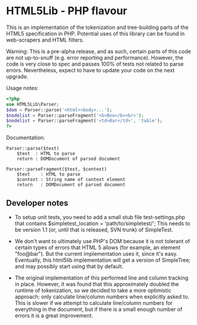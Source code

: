 # HTML5Lib - PHP flavour

This is an implementation of the tokenization and tree-building parts
of the HTML5 specification in PHP.  Potential uses of this library
can be found in web-scrapers and HTML filters.

Warning: This is a pre-alpha release, and as such, certain parts of
this code are not up-to-snuff (e.g. error reporting and performance).
However, the code is very close to spec and passes 100% of tests
not related to parse errors.  Nevertheless, expect to have to update
your code on the next upgrade.


Usage notes:

```php
<?php
use HTML5Lib\Parser;
$dom = Parser::parse('<html><body>...');
$nodelist = Parser::parseFragment('<b>Boo</b><br>');
$nodelist = Parser::parseFragment('<td>Bar</td>', 'table');
?>
```

Documentation:
```
Parser::parse($text)
    $text  : HTML to parse
    return : DOMDocument of parsed document

Parser::parseFragment($text, $context)
    $text    : HTML to parse
    $context : String name of context element
    return   : DOMDocument of parsed document
```

## Developer notes

  * To setup unit tests, you need to add a small stub file test-settings.php
    that contains $simpletest_location = 'path/to/simpletest/'; This needs to
    be version 1.1 (or, until that is released, SVN trunk) of SimpleTest.

  * We don't want to ultimately use PHP's DOM because it is not tolerant
    of certain types of errors that HTML 5 allows (for example, an element
    "foo@bar"). But the current implementation uses it, since it's easy.
    Eventually, this html5lib implementation will get a version of SimpleTree;
    and may possibly start using that by default.

  * The original implementation of this performed line and column tracking
    in place.  However, it was found that this approximately doubled the
    runtime of tokenization, so we decided to take a more optimistic approach:
    only calculate line/column numbers when explicitly asked to.  This
    is slower if we attempt to calculate line/column numbers for everything
    in the document, but if there is a small enough number of errors it
    is a great improvement.
